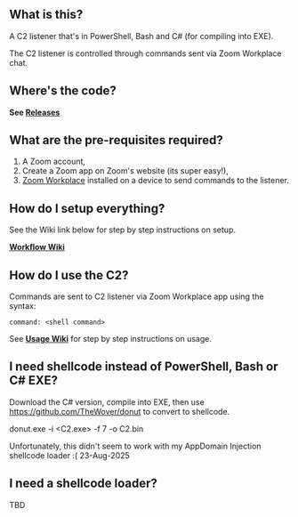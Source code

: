 ## What is this?
A C2 listener that's in PowerShell, Bash and C# (for compiling into EXE).

The C2 listener is controlled through commands sent via Zoom Workplace chat.

## Where's the code?
**See [Releases](https://github.com/benlee105/PSZoomC2/releases)**  

## What are the pre-requisites required?
1) A Zoom account,
2) Create a Zoom app on Zoom's website (its super easy!),
3) [Zoom Workplace](https://zoom.us/download) installed on a device to send commands to the listener.  
    
## How do I setup everything?
See the Wiki link below for step by step instructions on setup.  
  
**[Workflow Wiki](https://github.com/benlee105/PSZoomC2/wiki/Workflow)**

## How do I use the C2?
Commands are sent to C2 listener via Zoom Workplace app using the syntax:  
  
`command: <shell command>`  

See [**Usage Wiki**](https://github.com/benlee105/PSZoomC2/wiki/Usage) for step by step instructions on usage.

## I need shellcode instead of PowerShell, Bash or C# EXE?
Download the C# version, compile into EXE, then use https://github.com/TheWover/donut to convert to shellcode.

donut.exe -i <C2.exe> -f 7 -o C2.bin
  
Unfortunately, this didn't seem to work with my AppDomain Injection shellcode loader :( 23-Aug-2025 

## I need a shellcode loader?
TBD
